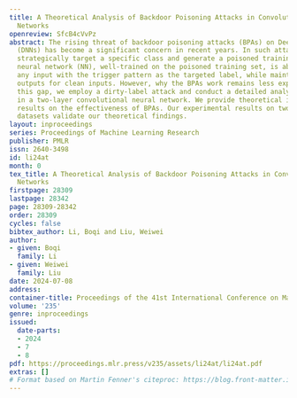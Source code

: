 ```yaml
---
title: A Theoretical Analysis of Backdoor Poisoning Attacks in Convolutional Neural
  Networks
openreview: SfcB4cVvPz
abstract: The rising threat of backdoor poisoning attacks (BPAs) on Deep Neural Networks
  (DNNs) has become a significant concern in recent years. In such attacks, the adversaries
  strategically target a specific class and generate a poisoned training set. The
  neural network (NN), well-trained on the poisoned training set, is able to predict
  any input with the trigger pattern as the targeted label, while maintaining accurate
  outputs for clean inputs. However, why the BPAs work remains less explored. To fill
  this gap, we employ a dirty-label attack and conduct a detailed analysis of BPAs
  in a two-layer convolutional neural network. We provide theoretical insights and
  results on the effectiveness of BPAs. Our experimental results on two real-world
  datasets validate our theoretical findings.
layout: inproceedings
series: Proceedings of Machine Learning Research
publisher: PMLR
issn: 2640-3498
id: li24at
month: 0
tex_title: A Theoretical Analysis of Backdoor Poisoning Attacks in Convolutional Neural
  Networks
firstpage: 28309
lastpage: 28342
page: 28309-28342
order: 28309
cycles: false
bibtex_author: Li, Boqi and Liu, Weiwei
author:
- given: Boqi
  family: Li
- given: Weiwei
  family: Liu
date: 2024-07-08
address:
container-title: Proceedings of the 41st International Conference on Machine Learning
volume: '235'
genre: inproceedings
issued:
  date-parts:
  - 2024
  - 7
  - 8
pdf: https://proceedings.mlr.press/v235/assets/li24at/li24at.pdf
extras: []
# Format based on Martin Fenner's citeproc: https://blog.front-matter.io/posts/citeproc-yaml-for-bibliographies/
---
```

